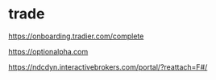 # trade

https://onboarding.tradier.com/complete

https://optionalpha.com

https://ndcdyn.interactivebrokers.com/portal/?reattach=F#/
